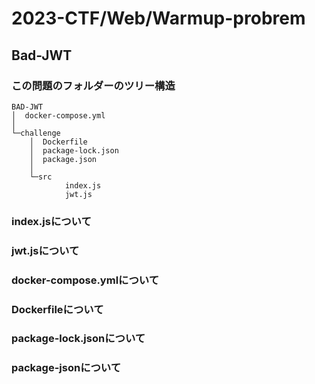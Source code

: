 # 2023-CTF/Web/Warmup-probrem

## Bad-JWT

### この問題のフォルダーのツリー構造

    BAD-JWT
    │  docker-compose.yml
    │
    └─challenge
        │  Dockerfile
        │  package-lock.json
        │  package.json
        │
        └─src
                index.js
                jwt.js


### index.jsについて


### jwt.jsについて


### docker-compose.ymlについて


### Dockerfileについて


### package-lock.jsonについて


### package-jsonについて
